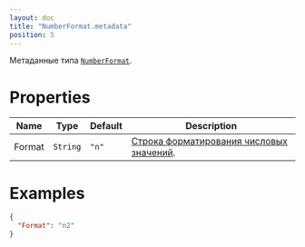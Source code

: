 ```yaml
---
layout: doc
title: "NumberFormat.metadata"
position: 5
---
```


Метаданные типа [`NumberFormat`](../).

# Properties

|Name|Type|Default|Description|
|----|----|-------|-----------|
|Format|`String`|`"n"`|[Строка форматирования числовых значений](../../../Culture/Culture.numberFormatting/).|


# Examples

```json
{
  "Format": "n2"
}
```
